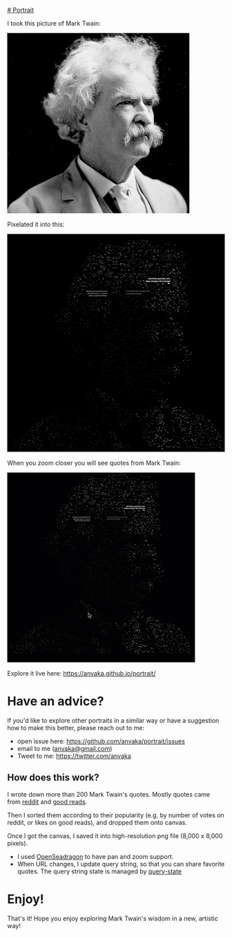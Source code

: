 [# Portrait](https://anvaka.github.io/portrait/)

I took this picture of Mark Twain:

![mark twain](https://raw.githubusercontent.com/anvaka/portrait/master/docs/mark_twain_small.png)

Pixelated it into this:

![mark twain pixelated](https://raw.githubusercontent.com/anvaka/portrait/master/docs/mark_twain_cloud.png)

When you zoom closer you will see quotes from Mark Twain:

![mark twain twist](https://raw.githubusercontent.com/anvaka/portrait/master/docs/mark_twist.gif)

Explore it live here: https://anvaka.github.io/portrait/

# Have an advice?

If you'd like to explore other portraits in a similar way or have a suggestion
how to make this better, please reach out to me:

* open issue here: https://github.com/anvaka/portrait/issues 
* email to me (anvaka@gmail.com)
* Tweet to me: https://twitter.com/anvaka

## How does this work?

I wrote down more than 200 Mark Twain's quotes. Mostly quotes came from
[reddit](https://www.reddit.com/r/QuotesPorn/search?q=mark+twain&restrict_sr=on&sort=relevance&t=all)
and [good reads](https://www.goodreads.com/author/quotes/1244.Mark_Twain).

Then I sorted them according to their popularity (e.g. by number of votes on reddit,
or likes on good reads), and dropped them onto canvas.

Once I got the canvas, I saved it into high-resolution png file (8,000 x 8,000 pixels).

* I used [OpenSeadragon](https://openseadragon.github.io) to have pan and zoom support.
* When URL changes, I update query string, so that you can share favorite quotes.
The query string state is managed by [query-state](https://github.com/anvaka/query-state)

# Enjoy!

That's it! Hope you enjoy exploring Mark Twain's wisdom in a new, artistic way!
